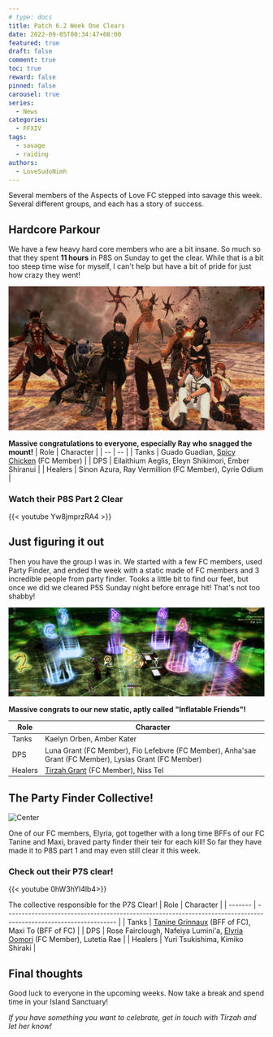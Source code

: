 ```yaml
---
# type: docs
title: Patch 6.2 Week One Clears
date: 2022-09-05T00:34:47+08:00
featured: true
draft: false
comment: true
toc: true
reward: false
pinned: false
carousel: true
series:
  - News
categories:
  - FFXIV
tags:
  - savage
  - raiding
authors:
  - LoveSudoNimh
---
```


Several members of the Aspects of Love FC stepped into savage this week. Several different groups, and each has a story of success.

<!--more-->

## Hardcore Parkour

We have a few heavy hard core members who are a bit insane. So much so that they spent **11 hours** in P8S on Sunday to get the clear. While that is a bit too steep time wise for myself, I can't help but have a bit of pride for just how crazy they went!

![Center](p8savageclear-groupshot.png)

**Massive congratulations to everyone, especially Ray who snagged the mount!**
| Role | Character |
| -- | -- |
| Tanks | Guado Guadian, [Spicy Chicken](https://www.twitch.tv/neekoputkin) (FC Member) |
| DPS | Eilaithium Aeglis, Eleyn Shikimori, Ember Shiranui |
| Healers | Sinon Azura, Ray Vermillion (FC Member), Cyrie Odium |

### Watch their P8S Part 2 Clear

{{< youtube Yw8jmprzRA4 >}}

## Just figuring it out

Then you have the group I was in. We started with a few FC members, used Party Finder, and ended the week with a static made of FC members and 3 incredible people from party finder. Tooks a little bit to find our feet, but once we did we cleared P5S Sunday night before enrage hit! That's not too shabby!

![Center](week-one-clears.png)

**Massive congrats to our new static, aptly called "Inflatable Friends"!**

| Role    | Character                                                                                              |
| ------- | ------------------------------------------------------------------------------------------------------ |
| Tanks   | Kaelyn Orben, Amber Kater                                                                              |
| DPS     | Luna Grant (FC Member), Fio Lefebvre (FC Member), Anha'sae Grant (FC Member), Lysias Grant (FC Member) |
| Healers | [Tirzah Grant](https://www.twitch.tv/lovesudonimh) (FC Member), Niss Tel                               |

## The Party Finder Collective!

![Center](elyp7clear.png)

One of our FC members, Elyria, got together with a long time BFFs of our FC Tanine and Maxi, braved party finder their teir for each kill! So far they have made it to P8S part 1 and may even still clear it this week.

### Check out their P7S clear!

{{< youtube 0hW3hYl4lb4>}}

The collective responsible for the P7S Clear!
| Role | Character |
| ------- | ---------------------------------------------------------------------------------------------------------------- |
| Tanks | [Tanine Grinnaux](https://www.twitch.tv/tanine_grinnaux) (BFF of FC), Maxi To (BFF of FC) |
| DPS | Rose Fairclough, Nafeiya Lumini'a, [Elyria Oomori](https://www.twitch.tv/elyria_oomori) (FC Member), Lutetia Rae |
| Healers | Yuri Tsukishima, Kimiko Shiraki |

## Final thoughts

Good luck to everyone in the upcoming weeks. Now take a break and spend time in your Island Sanctuary!

_If you have something you want to celebrate, get in touch with Tirzah and let her know!_
